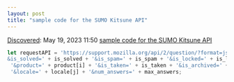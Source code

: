 ```yaml
---
layout: post
title: "sample code for the SUMO Kitsune API"
---
```

[Discovered](http://rolandtanglao.com/2020/07/29/p1-blogthis-checkvist-list-links-to-blog/): May 19, 2023 11:50 [sample code for the SUMO Kitsune API](https://github.com/mozillabrasil/sumo_live_helper/blob/main/src/js/background.js)

```js
let requestAPI = 'https://support.mozilla.org/api/2/question/?format=json&ordering=-id\
&is_solved=' + is_solved + '&is_spam=' + is_spam + '&is_locked=' + is_locked +\
 '&product=' + product[i] + '&is_taken=' + is_taken + '&is_archived=' + is_archived +\
 '&locale=' + locale[j] + '&num_answers=' + max_answers;
```
